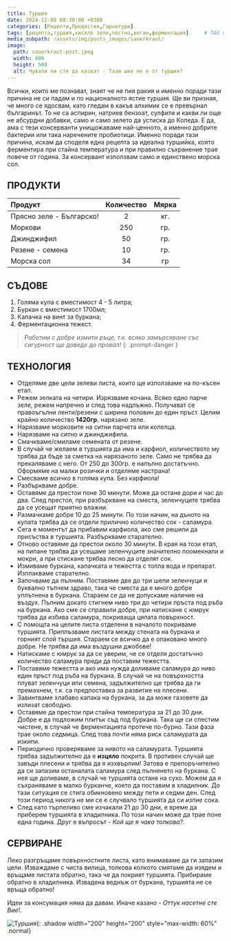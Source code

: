 ```yaml
---
title: Туршия
date: 2024-12-08 08:30:00 +0300
categories: [Рецепти,Предястия,Гарнитури]
tags: [рецепта,туршия,кисело зеле,постно,веган,ферментация]     # TAG names should always be lowercase
media_subpath: /assets/img/posts_images/sauerkraut/
image:
  path: sauerkraut-post.jpeg
  width: 800
  height: 500
  alt: Чували ли сте да казват - Тази шия не е от туршия?
---
```


Всички, които ме познават, знаят че не пия ракия и именно поради тази причина не си падам и по националното ястие туршия. Ще ви призная, че много се ядосвам, като гледам в какъв алхимик се е превърнал българинът. То не са аспирин, натриев бензоат, сулфити и какви ли още не абсурдни добавки, само и само зелето да устиска до Коледа. Е да, ама с тези консерванти унищожаваме най-ценното, а именно добрите бактерии или така наречените пробиотици. Именно поради тази причина, искам да споделя една рецепта за идеална туршийка, която ферментира при стайна температура и при правилно съхранение трае повече от година. За консервант използвам само и единствено морска сол.

## **ПРОДУКТИ**

| Продукт                     |Количество  |Мярка    |
|:----------------------------|:----------:|:-------:|
| Прясно зеле - Българско!    | 2          | кг.     |
| Моркови                     | 250        | гр.     |
| Джинджифил                  | 50         | гр.     |
| Резене - семена             | 10         | гр.     |
| Морска сол                  | 34         | гр      |

## **СЪДОВЕ**

1. Голяма купа с вместимост 4 - 5 литра;
2. Буркан с вместимост 1700мл;
3. Капачка на винт за буркана;
4. Ферментационна тежест.

> *Работим с добре измити ръце, т.к. всяко замърсяване със сигурност ще доведе до провал!*
{: .prompt-danger }

## **ТЕХНОЛОГИЯ**

- Отделяме две цели зелеви листа, които ще използваме на по-късен етап.
- Режем зелката на четири. Изрязваме кочана. Всяко едно парче зеле, режем напречно и след това надлъжно. Получават се правоъгълни ленти/резени с ширина половин до един пръст. Целим крайно количество **1420гр.** нарязано зеле.
- Нарязваме морковите на ситни парчета или колелца.
- Нарязваме на ситно и джинджифила.
- Смачкваме/смиламе семената от резене.
- В случай че желаем в туршията да има и карфиол, количеството му трябва да бъде за сметка на нарязаното зеле. Само не трябва да прекаляваме с него. От 250 до 300гр. е напълно достатъчно. Оформяме на малки розички и отделяме настрана!
- Смесваме всичко в голяма купа. Без карфиола!
- Разбъркваме добре.
- Оставяме да престои поне 30 минути. Може да остане дори и час до два. След престоя, при разбъркване на сместа, зеленчуците трябва да се усещат приятно влажни.
- Размачкаме добре 10 до 25 минути. По този начин, на дъното на купата трябва да се отдели прилично количество сок - саламура.
- Сега е моментът да прибавим карфиола, ако сме решили да присъства в туршията. Разбъркваме старателно.
- Отново оставяме да престои около 30 минути. В края на този етап, на пипане трябва да усещаме зеленчуците значително поомекнали и мокри, а при стискане трябва лесно да отделят сок.
- Измиваме буркана, капачката и тежестта с топла вода и препарат. Изплакваме старателно.
- Започваме да пълним. Поставяме две до три шепи зеленчуци и буквално тъпчем здраво, така че сместа да е много добре уплътнена в буркана. Стараем се да не допускаме наличие на въздух. Пълним докато стигнем ниво три до четири пръста под ръба на буркана. Ако сме се справили добре, при натискане с юмрук трябва да избива саламура, покриваща цялата повърхност.
- С помощта на целите листа отделени в началото покриваме туршията. Приплъзваме листата между стената на буркана и горният слой тършия. Стараем се всичко да е опаковано много добре. Не трябва да има въздушни джобове!
- Натискаме с юмрук за да се уверим, че се отделя достатъчно количество саламура преди да поставим тежестта.
- Поставяме тежестта и ако има нужда доливаме саламура до ниво един пръст под ръба на буркана. В случай че на повърхността плуват зеленчуци или семена, задължително ще трябва да ги премахнем, т.к. са предпоставка за развитие на плесени.
- Завинтваме хлабаво капака на буркана, за да може газовете да излизат свободно.
- Оставяме да престои при стайна температура за 21 до 30 дни. Добре е да подложим плитък съд под буркана. Така ще си спестим чистене, в случай че ферментацията протече по-бурно. Тази фаза трае около седмица. След това почти няма риск саламурата да изкипи.
- Периодично проверяваме за нивото на саламурата. Туршията трябва задължително да е **изцяло** покрита. В противен случай ще завъди плесени и трябва да я изхвърлим! Затова е препоръчително да си запазим останалата саламура след пълненето на буркана. С нея ще доливаме, в случай че туршията остане на сухо. Можем да я съхраняваме в малко бурканче, което да поставим в хладилник. До тази ситуация се стига обикновено между пети и седми ден. След този период никога не ми се е случвало туршията да си *изпие* сока.
- След като търпеливо сме изчакали 21 до 30 дни, е време да приберем туршията в хладилника. По този начин може да трае поне една година. Друг е въпросът - *Кой ще я чака толкова?*.

## **СЕРВИРАНЕ**

Леко разгръщаме повърхностните листа, като внимаваме да ги запазим цели. Изваждаме с чиста вилица, толкова колкото смятаме да изядем и връщаме листата обратно, така че да покрият туршията. Прибираме обратно в хладилника. Извадена веднъж от буркана, туршията не се връща обратно!

Идеи за консумация няма да давам. Иначе казано - *Оттук насетне сте Вие!*.

![Туршия](sauerkraut-01.jpg){: .shadow width="200" height="200" style="max-width: 60%" .normal}
